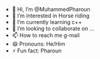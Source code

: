 - 👋 Hi, I’m @MuhammedPharoun
- 👀 I’m interested in Horse riding
- 🌱 I’m currently learning c++
- 💞️ I’m looking to collaborate on ...
- 📫 How to reach me g-mail
- 😄 Pronouns: He/Him
- ⚡ Fun fact: Pharoun

<!---
MuhammedPharoun/MuhammedPharoun is a ✨ special ✨ repository because its `README.md` (this file) appears on your GitHub profile.
You can click the Preview link to take a look at your changes.
--->
